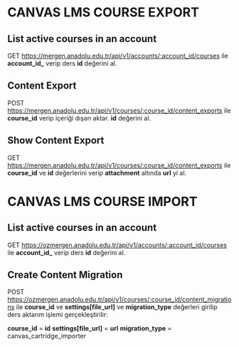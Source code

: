 # CANVAS LMS COURSE EXPORT

## List active courses in an account
GET https://mergen.anadolu.edu.tr/api/v1/accounts/:account_id/courses ile **account_id_** verip ders **id** değerini al.

## Content Export
POST https://mergen.anadolu.edu.tr/api/v1/courses/:course_id/content_exports ile **course_id** verip içeriği dışarı aktar. **id** değerini al.

## Show Content Export
GET https://mergen.anadolu.edu.tr/api/v1/courses/:course_id/content_exports ile **course_id** ve **id** değerlerini verip **attachment** altında **url** yi al.


# CANVAS LMS COURSE IMPORT
## List active courses in an account
GET https://ozmergen.anadolu.edu.tr/api/v1/accounts/:account_id/courses ile **account_id_** verip ders **id** değerini al.

## Create Content Migration
POST https://ozmergen.anadolu.edu.tr/api/v1/courses/:course_id/content_migrations ile **course_id** ve **settings[file_url]** ve **migration_type** değerleri girilip ders aktarım işlemi gerçekleştirilir:

**course_id** = **id**
**settings[file_url]** = **url**
**migration_type** = canvas_cartridge_importer
